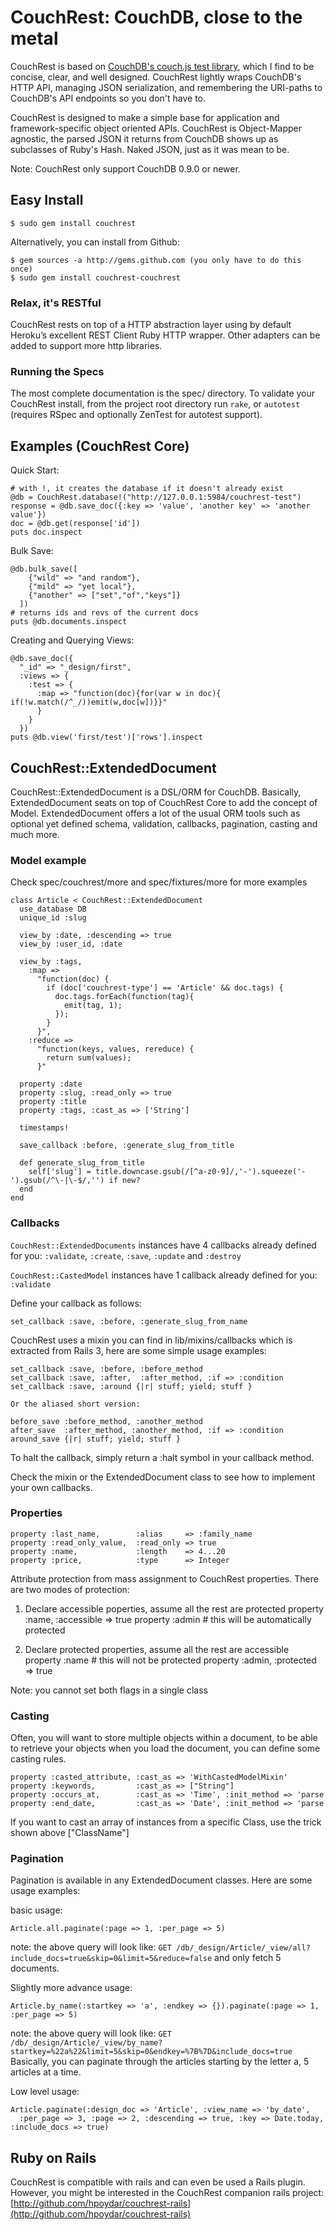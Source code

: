 # CouchRest: CouchDB, close to the metal

CouchRest is based on [CouchDB's couch.js test
library](http://svn.apache.org/repos/asf/couchdb/trunk/share/www/script/couch.js),
which I find to be concise, clear, and well designed. CouchRest lightly wraps
CouchDB's HTTP API, managing JSON serialization, and remembering the URI-paths
to CouchDB's API endpoints so you don't have to.

CouchRest is designed to make a simple base for application and framework-specific object oriented APIs. CouchRest is Object-Mapper agnostic, the parsed JSON it returns from CouchDB shows up as subclasses of Ruby's Hash. Naked JSON, just as it was mean to be.

Note: CouchRest only support CouchDB 0.9.0 or newer.

## Easy Install

    $ sudo gem install couchrest
   
Alternatively, you can install from Github:
    
    $ gem sources -a http://gems.github.com (you only have to do this once)
    $ sudo gem install couchrest-couchrest

### Relax, it's RESTful

CouchRest rests on top of a HTTP abstraction layer using by default Heroku’s excellent REST Client Ruby HTTP wrapper.
Other adapters can be added to support more http libraries.

### Running the Specs

The most complete documentation is the spec/ directory. To validate your
CouchRest install, from the project root directory run `rake`, or `autotest`
(requires RSpec and optionally ZenTest for autotest support).

## Examples (CouchRest Core)

Quick Start:

    # with !, it creates the database if it doesn't already exist
    @db = CouchRest.database!("http://127.0.0.1:5984/couchrest-test")
    response = @db.save_doc({:key => 'value', 'another key' => 'another value'})
    doc = @db.get(response['id'])
    puts doc.inspect

Bulk Save:

    @db.bulk_save([
        {"wild" => "and random"},
        {"mild" => "yet local"},
        {"another" => ["set","of","keys"]}
      ])
    # returns ids and revs of the current docs
    puts @db.documents.inspect 

Creating and Querying Views:

    @db.save_doc({
      "_id" => "_design/first", 
      :views => {
        :test => {
          :map => "function(doc){for(var w in doc){ if(!w.match(/^_/))emit(w,doc[w])}}"
          }
        }
      })
    puts @db.view('first/test')['rows'].inspect 


## CouchRest::ExtendedDocument  

CouchRest::ExtendedDocument is a DSL/ORM for CouchDB. Basically, ExtendedDocument seats on top of CouchRest Core to add the concept of Model.
ExtendedDocument offers a lot of the usual ORM tools such as optional yet defined schema, validation, callbacks, pagination, casting and much more.

### Model example

Check spec/couchrest/more and spec/fixtures/more for more examples

    class Article < CouchRest::ExtendedDocument
      use_database DB
      unique_id :slug

      view_by :date, :descending => true
      view_by :user_id, :date

      view_by :tags,
        :map => 
          "function(doc) {
            if (doc['couchrest-type'] == 'Article' && doc.tags) {
              doc.tags.forEach(function(tag){
                emit(tag, 1);
              });
            }
          }",
        :reduce => 
          "function(keys, values, rereduce) {
            return sum(values);
          }"  

      property :date
      property :slug, :read_only => true
      property :title
      property :tags, :cast_as => ['String']

      timestamps!

      save_callback :before, :generate_slug_from_title

      def generate_slug_from_title
        self['slug'] = title.downcase.gsub(/[^a-z0-9]/,'-').squeeze('-').gsub(/^\-|\-$/,'') if new?
      end
    end

### Callbacks

`CouchRest::ExtendedDocuments` instances have 4 callbacks already defined for you:
    `:validate`, `:create`, `:save`, `:update` and `:destroy`
    
`CouchRest::CastedModel` instances have 1 callback already defined for you:
    `:validate`
    
Define your callback as follows:

    set_callback :save, :before, :generate_slug_from_name
    
CouchRest uses a mixin you can find in lib/mixins/callbacks which is extracted from Rails 3, here are some simple usage examples:

    set_callback :save, :before, :before_method
    set_callback :save, :after,  :after_method, :if => :condition
    set_callback :save, :around {|r| stuff; yield; stuff }
    
    Or the aliased short version:
    
    before_save :before_method, :another_method
    after_save  :after_method, :another_method, :if => :condition
    around_save {|r| stuff; yield; stuff }
    
To halt the callback, simply return a :halt symbol in your callback method.
    
Check the mixin or the ExtendedDocument class to see how to implement your own callbacks.

### Properties

    property :last_name,        :alias     => :family_name
    property :read_only_value,  :read_only => true
    property :name,             :length    => 4...20
    property :price,            :type      => Integer
    
Attribute protection from mass assignment to CouchRest properties. There are two modes of protection:

1) Declare accessible poperties, assume all the rest are protected 
    property :name,       :accessible => true
    property :admin       # this will be automatically protected

2) Declare protected properties, assume all the rest are accessible
    property :name        # this will not be protected
    property :admin,      :protected => true

Note: you cannot set both flags in a single class

### Casting

Often, you will want to store multiple objects within a document, to be able to retrieve your objects when you load the document, 
you can define some casting rules. 

    property :casted_attribute, :cast_as => 'WithCastedModelMixin'
    property :keywords,         :cast_as => ["String"]
    property :occurs_at,        :cast_as => 'Time', :init_method => 'parse
    property :end_date,         :cast_as => 'Date', :init_method => 'parse

If you want to cast an array of instances from a specific Class, use the trick shown above ["ClassName"]

### Pagination

Pagination is available in any ExtendedDocument classes. Here are some usage examples:

basic usage:

    Article.all.paginate(:page => 1, :per_page => 5)
    
note: the above query will look like: `GET /db/_design/Article/_view/all?include_docs=true&skip=0&limit=5&reduce=false` and only fetch 5 documents. 
    
Slightly more advance usage:
  
    Article.by_name(:startkey => 'a', :endkey => {}).paginate(:page => 1, :per_page => 5)
    
note: the above query will look like: `GET /db/_design/Article/_view/by_name?startkey=%22a%22&limit=5&skip=0&endkey=%7B%7D&include_docs=true`    
Basically, you can paginate through the articles starting by the letter a, 5 articles at a time.


Low level usage:        

    Article.paginate(:design_doc => 'Article', :view_name => 'by_date',
      :per_page => 3, :page => 2, :descending => true, :key => Date.today, :include_docs => true)
      
## Ruby on Rails

CouchRest is compatible with rails and can even be used a Rails plugin.
However, you might be interested in the CouchRest companion rails project:
[http://github.com/hpoydar/couchrest-rails](http://github.com/hpoydar/couchrest-rails)      
